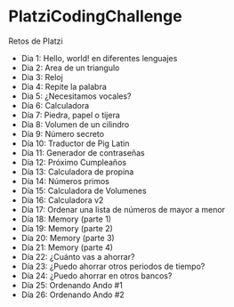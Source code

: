 # PlatziCodingChallenge
Retos de Platzi

* Dia 1: Hello, world! en diferentes lenguajes
* Dia 2: Area de un triangulo
* Dia 3: Reloj
* Dia 4: Repite la palabra
* Dia 5: ¿Necesitamos vocales?
* Día 6: Calculadora
* Día 7: Piedra, papel o tijera
* Día 8: Volumen de un cilindro
* Día 9: Número secreto
* Día 10: Traductor de Pig Latin
* Día 11: Generador de contraseñas
* Día 12: Próximo Cumpleaños
* Día 13: Calculadora de propina
* Día 14: Números primos
* Día 15: Calculadora de Volumenes
* Día 16: Calculadora v2
* Día 17: Ordenar una lista de números de mayor a menor
* Día 18: Memory (parte 1)
* Día 19: Memory (parte 2)
* Día 20: Memory (parte 3)
* Día 21: Memory (parte 4)
* Día 22: ¿Cuánto vas a ahorrar?
* Día 23: ¿Puedo ahorrar otros periodos de tiempo?
* Día 24: ¿Puedo ahorrar en otros bancos?
* Día 25: Ordenando Ando #1
* Día 26: Ordenando Ando #2